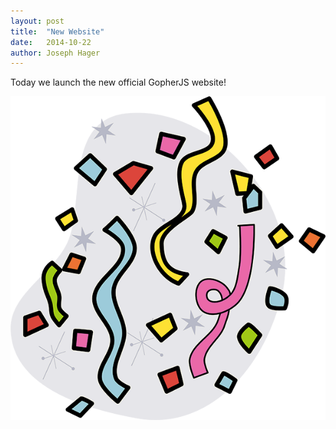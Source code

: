 ```yaml
---
layout: post
title:  "New Website"
date:   2014-10-22
author: Joseph Hager
---
```


Today we launch the new official GopherJS website!

![Confetti](/assets/img/blog/confetti.png "New Website")
